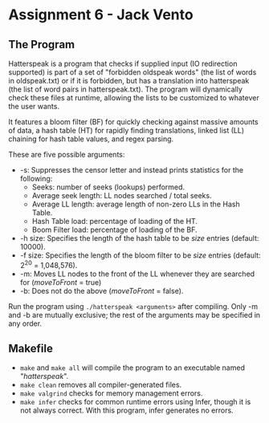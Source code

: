 # Assignment 6 - Jack Vento
## The Program
Hatterspeak is a program that checks if supplied input (IO redirection supported) is part of a set of "forbidden oldspeak words" (the list of words in oldspeak.txt) or if it is forbidden, but has a translation into hatterspeak (the list of word pairs in hatterspeak.txt). The program will dynamically check these files at runtime, allowing the lists to be customized to whatever the user wants.

It features a bloom filter (BF) for quickly checking against massive amounts of data, a hash table (HT) for rapidly finding translations, linked list (LL) chaining for hash table values, and regex parsing.

These are five possible arguments:
* -s: Suppresses the censor letter and instead prints statistics for the following:
    * Seeks: number of seeks (lookups) performed.
    * Average seek length: LL nodes searched / total seeks.
    * Average LL length: average length of non-zero LLs in the Hash Table.
    * Hash Table load: percentage of loading of the HT.
    * Boom Filter load: percentage of loading of the BF.
* -h size: Specifies the length of the hash table to be _size_ entries (default: 10000).
* -f size: Specifies the length of the bloom filter to be _size_ entries (default: 2<sup>20</sup> = 1,048,576).
* -m: Moves LL nodes to the front of the LL whenever they are searched for (_moveToFront_ = true)
* -b: Does not do the above (_moveToFront_ = false).

Run the program using `./hatterspeak <arguments>` after compiling. Only -m and -b are mutually exclusive; the rest of the arguments may be specified in any order.

## Makefile
* `make` and `make all` will compile the program to an executable named "*hatterspeak*".
* `make clean` removes all compiler-generated files.
* `make valgrind` checks for memory management errors.
* `make infer` checks for common runtime errors using Infer, though it is not always correct. With this program, infer generates no errors.
